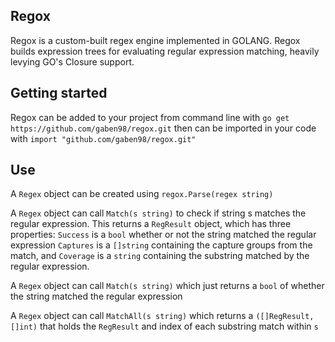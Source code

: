 ## Regox

Regox is a custom-built regex engine implemented in GOLANG.  Regox builds expression trees for evaluating regular expression matching, heavily levying GO's Closure support.  

## Getting started

Regox can be added to your project from command line with 
`go get https://github.com/gaben98/regox.git`
then can be imported in your code with
`import "github.com/gaben98/regox.git"`

## Use

A `Regex` object can be created using `regox.Parse(regex string)`

A `Regex` object can call `Match(s string)` to check if string s matches the regular expression.  This returns a `RegResult` object, which has three properties:
`Success` is a `bool` whether or not the string matched the regular expression
`Captures` is a `[]string` containing the capture groups from the match, and
`Coverage` is a `string` containing the substring matched by the regular expression.

A `Regex` object can call `Match(s string)` which just returns a `bool` of whether the string matched the regular expression

A `Regex` object can call `MatchAll(s string)` which returns a `([]RegResult, []int)` that holds the `RegResult` and index of each substring match within `s`

